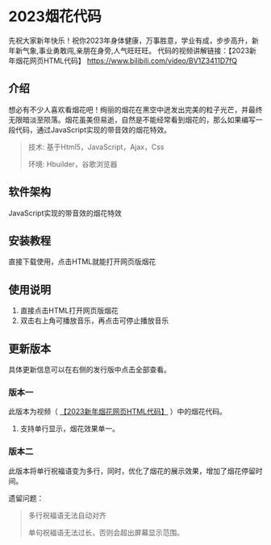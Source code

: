 # 2023烟花代码

先祝大家新年快乐！祝你2023年身体健康，万事胜意，学业有成，步步高升，新年新气象,事业勇敢闯,亲朋在身旁,人气旺旺旺。
代码的视频讲解链接：【2023新年烟花网页HTML代码】 https://www.bilibili.com/video/BV1Z3411D7fQ

## 介绍
想必有不少人喜欢看烟花吧！绚丽的烟花在黑空中迸发出完美的粒子光芒，并最终无限暗淡至陨落。烟花虽美但易逝，自然是不能经常看到烟花的，那么如果编写一段代码，通过JavaScript实现的带音效的烟花特效。

> 技术: 基于Html5，JavaScript，Ajax，Css  
> 
> 环境: Hbuilder，谷歌浏览器

## 软件架构
JavaScript实现的带音效的烟花特效


## 安装教程
直接下载使用，点击HTML就能打开网页版烟花

## 使用说明
1.  直接点击HTML打开网页版烟花
2.  双击右上角可播放音乐，再点击可停止播放音乐

## 更新版本 

具体更新信息可以在右侧的发行版中点击全部查看。

### 版本一

此版本为视频（ <a href="https://www.bilibili.com/video/BV1Z3411D7fQ" target="_blank">【2023新年烟花网页HTML代码】</a> ）中的烟花代码。
1.  支持单行显示，烟花效果单一。

### 版本二

此版本将单行祝福语变为多行，同时，优化了烟花的展示效果，增加了烟花停留时间。

遗留问题：
> 多行祝福语无法自动对齐
> 
> 单句祝福语无法过长，否则会超出屏幕显示范围。